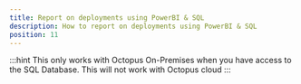 ```yaml
---
title: Report on deployments using PowerBI & SQL
description: How to report on deployments using PowerBI & SQL
position: 11
---
```


:::hint
This only works with Octopus On-Premises when you have access to the SQL Database. This will not work with Octopus cloud
:::